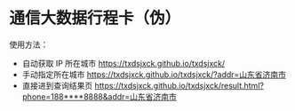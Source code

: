 # 通信大数据行程卡（伪）

使用方法：

- 自动获取 IP 所在城市 https://txdsjxck.github.io/txdsjxck/
- 手动指定所在城市 https://txdsjxck.github.io/txdsjxck/?addr=山东省济南市
- 直接进到查询结果页 https://txdsjxck.github.io/txdsjxck/result.html?phone=188****8888&addr=山东省济南市